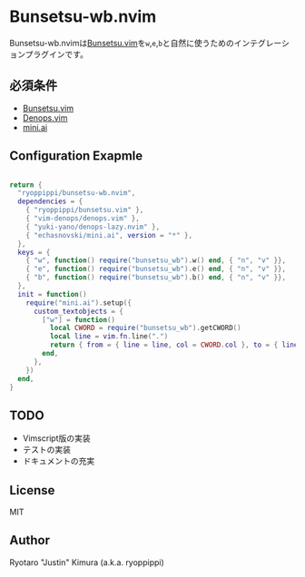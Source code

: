 # Bunsetsu-wb.nvim

Bunsetsu-wb.nvimは[Bunsetsu.vim](https://github.com/ryoppippi/bunsetsu.vim)を`w`,`e`,`b`と自然に使うためのインテグレーションプラグインです。


## 必須条件
- [Bunsetsu.vim](https://github.com/ryoppippi/bunsetsu.vim)
- [Denops.vim](https://github.com/vim-denops/denops.vim)
- [mini.ai](https://github.com/echasnovski/mini.ai)

## Configuration Exapmle

``` lua

return {
  "ryoppippi/bunsetsu-wb.nvim",
  dependencies = {
    { "ryoppippi/bunsetsu.vim" },
    { "vim-denops/denops.vim" },
    { "yuki-yano/denops-lazy.nvim" },
    { "echasnovski/mini.ai", version = "*" },
  },
  keys = {
    { "w", function() require("bunsetsu_wb").w() end, { "n", "v" }},
    { "e", function() require("bunsetsu_wb").e() end, { "n", "v" }},
    { "b", function() require("bunsetsu_wb").b() end, { "n", "v" }},
  },
  init = function()
    require("mini.ai").setup({
      custom_textobjects = {
        ["w"] = function()
          local CWORD = require("bunsetsu_wb").getCWORD()
          local line = vim.fn.line(".")
          return { from = { line = line, col = CWORD.col }, to = { line = line, col = CWORD.colend } }
        end,
      },
    })
  end,
}
```

## TODO
- Vimscript版の実装
- テストの実装
- ドキュメントの充実

## License

MIT

## Author

Ryotaro "Justin" Kimura (a.k.a. ryoppippi)

